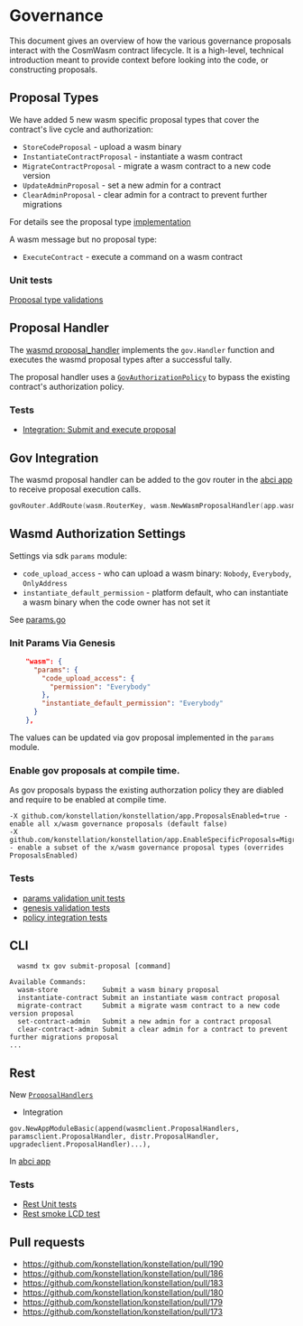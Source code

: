 # Governance

This document gives an overview of how the various governance
proposals interact with the CosmWasm contract lifecycle. It is
a high-level, technical introduction meant to provide context before
looking into the code, or constructing proposals. 

## Proposal Types
We have added 5 new wasm specific proposal types that cover the contract's live cycle and authorization:
 
* `StoreCodeProposal` - upload a wasm binary
* `InstantiateContractProposal` - instantiate a wasm contract
* `MigrateContractProposal` - migrate a wasm contract to a new code version
* `UpdateAdminProposal` - set a new admin for a contract
* `ClearAdminProposal` - clear admin for a contract to prevent further migrations

For details see the proposal type [implementation](https://github.com/konstellation/konstellation/blob/master/x/wasm/types/proposal.go)

A wasm message but no proposal type: 
* `ExecuteContract` - execute a command on a wasm contract

### Unit tests
[Proposal type validations](https://github.com/konstellation/konstellation/blob/master/x/wasm/types/proposal_test.go)

## Proposal Handler
The [wasmd proposal_handler](https://github.com/konstellation/konstellation/blob/master/x/wasm/keeper/proposal_handler.go) implements the `gov.Handler` function
and executes the wasmd proposal types after a successful tally.
 
The proposal handler uses a [`GovAuthorizationPolicy`](https://github.com/konstellation/konstellation/blob/master/x/wasm/keeper/authz_policy.go#L29) to bypass the existing contract's authorization policy.

### Tests
* [Integration: Submit and execute proposal](https://github.com/konstellation/konstellation/blob/master/x/wasm/keeper/proposal_integration_test.go)

## Gov Integration
The wasmd proposal handler can be added to the gov router in the [abci app](https://github.com/konstellation/konstellation/blob/master/app/app.go#L306)
to receive proposal execution calls. 
```go
govRouter.AddRoute(wasm.RouterKey, wasm.NewWasmProposalHandler(app.wasmKeeper, enabledProposals))
```

## Wasmd Authorization Settings

Settings via sdk `params` module: 
- `code_upload_access` - who can upload a wasm binary: `Nobody`, `Everybody`, `OnlyAddress`
- `instantiate_default_permission` - platform default, who can instantiate a wasm binary when the code owner has not set it 

See [params.go](https://github.com/konstellation/konstellation/blob/master/x/wasm/types/params.go)

### Init Params Via Genesis 

```json
    "wasm": {
      "params": {
        "code_upload_access": {
          "permission": "Everybody"
        },
        "instantiate_default_permission": "Everybody"
      }
    },
```

The values can be updated via gov proposal implemented in the `params` module.

### Enable gov proposals at **compile time**. 
As gov proposals bypass the existing authorzation policy they are diabled and require to be enabled at compile time. 
```
-X github.com/konstellation/konstellation/app.ProposalsEnabled=true - enable all x/wasm governance proposals (default false)
-X github.com/konstellation/konstellation/app.EnableSpecificProposals=MigrateContract,UpdateAdmin,ClearAdmin - enable a subset of the x/wasm governance proposal types (overrides ProposalsEnabled)
```

### Tests
* [params validation unit tests](https://github.com/konstellation/konstellation/blob/master/x/wasm/types/params_test.go)
* [genesis validation tests](https://github.com/konstellation/konstellation/blob/master/x/wasm/types/genesis_test.go)
* [policy integration tests](https://github.com/konstellation/konstellation/blob/master/x/wasm/keeper/keeper_test.go)

## CLI

```shell script
  wasmd tx gov submit-proposal [command]

Available Commands:
  wasm-store           Submit a wasm binary proposal
  instantiate-contract Submit an instantiate wasm contract proposal
  migrate-contract     Submit a migrate wasm contract to a new code version proposal
  set-contract-admin   Submit a new admin for a contract proposal
  clear-contract-admin Submit a clear admin for a contract to prevent further migrations proposal
...
```
## Rest
New [`ProposalHandlers`](https://github.com/konstellation/konstellation/blob/master/x/wasm/client/proposal_handler.go)

* Integration
```shell script
gov.NewAppModuleBasic(append(wasmclient.ProposalHandlers, paramsclient.ProposalHandler, distr.ProposalHandler, upgradeclient.ProposalHandler)...),
```
In [abci app](https://github.com/konstellation/konstellation/blob/master/app/app.go#L109)

### Tests
* [Rest Unit tests](https://github.com/konstellation/konstellation/blob/master/x/wasm/client/proposal_handler_test.go)
* [Rest smoke LCD test](https://github.com/konstellation/konstellation/blob/master/lcd_test/wasm_test.go)



## Pull requests
* https://github.com/konstellation/konstellation/pull/190
* https://github.com/konstellation/konstellation/pull/186
* https://github.com/konstellation/konstellation/pull/183
* https://github.com/konstellation/konstellation/pull/180
* https://github.com/konstellation/konstellation/pull/179
* https://github.com/konstellation/konstellation/pull/173
